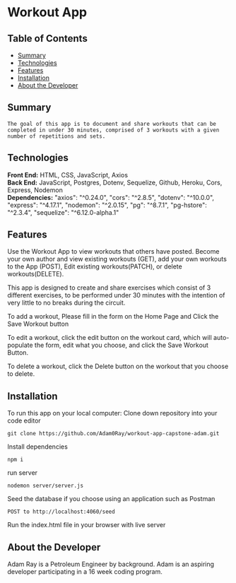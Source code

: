 #  Workout App

## Table of Contents
* [Summary](#summary)
* [Technologies](#technologies)
* [Features](#features)
* [Installation](#installation)
* [About the Developer](#developer)

## <a name="summary"></a>Summary
    The goal of this app is to document and share workouts that can be completed in under 30 minutes, comprised of 3 workouts with a given number of repetitions and sets.

## <a name="Technologies"></a>Technologies
__Front End:__ HTML, CSS, JavaScript, Axios<br/>
__Back End:__ JavaScript, Postgres, Dotenv, Sequelize, Github, Heroku, Cors, Express, Nodemon  <br/>
__Dependencies:__ 
    "axios": "^0.24.0",
    "cors": "^2.8.5",
    "dotenv": "^10.0.0",
    "express": "^4.17.1",
    "nodemon": "^2.0.15",
    "pg": "^8.7.1",
    "pg-hstore": "^2.3.4",
    "sequelize": "^6.12.0-alpha.1"

## <a name="features"></a>Features
Use the Workout App to view workouts that others have posted.  Become your own author and view existing workouts (GET), add your own workouts to the App (POST), Edit existing workouts(PATCH), or delete workouts(DELETE).

This app is designed to create and share exercises which consist of 3 different exercises,
to be performed under 30 minutes with the intention of very little to no breaks during the circuit.

To add a workout, Please fill in the form on the Home Page and Click the Save Workout button

To edit a workout, click the edit button on the workout card, which will auto-populate the form, edit what you choose, and click the Save Workout Button.

To delete a workout, click the Delete button on the workout that you choose to delete.

## <a name="instalation"></a>Installation

To run this app on your local computer:
Clone down repository into your code editor 
```
git clone https://github.com/Adam0Ray/workout-app-capstone-adam.git
```

Install dependencies
```
npm i
```
run server
```
nodemon server/server.js
```
Seed the database if you choose using an application such as Postman
```
POST to http://localhost:4060/seed
```

Run the index.html file in your browser with live server

## <a name="developer"></a>About the Developer
Adam Ray is a Petroleum Engineer by background.  Adam is an aspiring developer participating in a 16 week coding program.